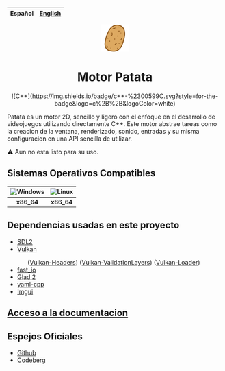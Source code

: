 | Español | [English](README_en.md) |
| :--: | :--: |

<p align = "center"><img draggable = false src = "data/assets/icon/patata_icon.svg?ref_type=heads&inline=false" width=64></p>

<h1 align = "center">Motor Patata</h1>
<p align = "center">![C++](https://img.shields.io/badge/c++-%2300599C.svg?style=for-the-badge&logo=c%2B%2B&logoColor=white)</p>

<p>Patata es un motor 2D, sencillo y ligero con el enfoque en el desarrollo de videojuegos utilizando directamente C++. Este motor abstrae tareas como la creacion de la ventana, renderizado, sonido, entradas y su misma configuracion en una API sencilla de utilizar.</p>

⚠️ Aun no esta listo para su uso.

## Sistemas Operativos Compatibles

| ![Windows](https://img.shields.io/badge/Windows-0078D6?style=for-the-badge&logo=windows&logoColor=white) | ![Linux](https://img.shields.io/badge/Linux-FCC624?style=for-the-badge&logo=linux&logoColor=black) |
| :-----: | :-----: |
|<b>x86_64</b> | <b>x86_64</b> |

## Dependencias usadas en este proyecto
<ul>
	<li><a href = "http://www.libsdl.org/">SDL2</a></li>
	<li><a href = "https://www.vulkan.org/">Vulkan</a></li>
	<ul>
		(<a href = "https://github.com/KhronosGroup/Vulkan-Headers.git">Vulkan-Headers</a>)
		(<a href = "https://github.com/KhronosGroup/Vulkan-ValidationLayers.git">Vulkan-ValidationLayers</a>)
		(<a href = "https://github.com/KhronosGroup/Vulkan-Loader.git">Vulkan-Loader</a>)
	</ul>
	<li><a href = "https://github.com/cppfastio/fast_io.git">fast_io</a></li>
	<li><a href = "https://github.com/Dav1dde/glad.git">Glad 2</a></li>
	<li><a href = "https://github.com/jbeder/yaml-cpp.git">yaml-cpp</a></li>
    <li><a href = "https://github.com/ocornut/imgui.git">Imgui</a></li>
</ul>

## [Acceso a la documentacion](https://448envio.gitbook.io/motor-patata-wiki/)

## Espejos Oficiales
- [Github](https://github.com/Sendan4/Patata-Engine.git)
- [Codeberg](https://codeberg.org/Sendan/patata-engine.git)